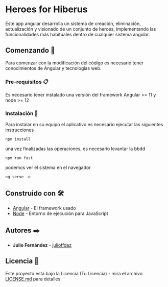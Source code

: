 # Heroes for Hiberus

Este app angular desarrolla un sistema de creación, eliminación, actualización y visionado de un conjunto de heroes, implementando las funcionalidades más habituales dentro de cualquier sistema angular.

## Comenzando 🚀

Para comenzar con la modificación del código es necesario tener conocimientos de Angular y tecnologías web.


### Pre-requisitos 📋

Es necesario tener instalado una versión del framework Angular >= 11 y node >= 12


### Instalación 🔧

Para instalar en su equipo el aplicativo es necesario ejecutar las siguientes instrucciones

```
npm install
```
una vez finalizadas las operaciones, es necesario levantar la bbdd

```
npm run fast
```

podemos ver el sistema en el navegador

```
ng serve -o
```

## Construido con 🛠️

* [Angular](https://angular.io/) - El framework usado
* [Node](https://nodejs.org/es/) - Entorno de ejecución para JavaScript


## Autores ✒️

* **Julio Fernández** - [julioffdez](https://github.com/julioffdez)

## Licencia 📄

Este proyecto está bajo la Licencia (Tu Licencia) - mira el archivo [LICENSE.md](LICENSE.md) para detalles
